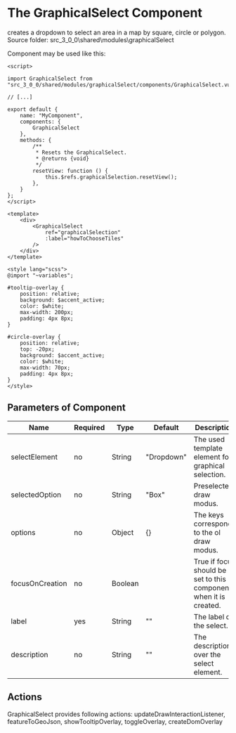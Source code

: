 # The GraphicalSelect Component #

creates a dropdown to select an area in a map by square, circle or polygon.
Source folder: src_3_0_0\shared\modules\graphicalSelect

Component may be used like this:

```
<script>

import GraphicalSelect from "src_3_0_0/shared/modules/graphicalSelect/components/GraphicalSelect.vue";

// [...]

export default {
    name: "MyComponent",
    components: {
        GraphicalSelect
    },
    methods: {
        /**
         * Resets the GraphicalSelect.
         * @returns {void}
         */
        resetView: function () {
            this.$refs.graphicalSelection.resetView();
        },
    }
};
</script>

<template>
    <div>
        <GraphicalSelect
            ref="graphicalSelection"
            :label="howToChooseTiles"
        />
    </div>
</template>

<style lang="scss">
@import "~variables";

#tooltip-overlay {
    position: relative;
    background: $accent_active;
    color: $white;
    max-width: 200px;
    padding: 4px 8px;
}

#circle-overlay {
    position: relative;
    top: -20px;
    background: $accent_active;
    color: $white;
    max-width: 70px;
    padding: 4px 8px;
}
</style>

```

## Parameters of Component ##
|Name|Required|Type|Default|Description|
|----|--------|----|-------|-----------|
|selectElement|no|String|"Dropdown"|The used template element for graphical selection.|
|selectedOption|no|String|"Box"|Preselected draw modus.|
|options|no|Object|{}|The keys corresponds to the ol draw modus.|
|focusOnCreation|no|Boolean||True if focus should be set to this component when it is created.|
|label|yes|String|""|The label of the select.|
|description|no|String|""|The description over the select element.|

## Actions ##
GraphicalSelect provides following actions:
updateDrawInteractionListener, featureToGeoJson, showTooltipOverlay, toggleOverlay, createDomOverlay
